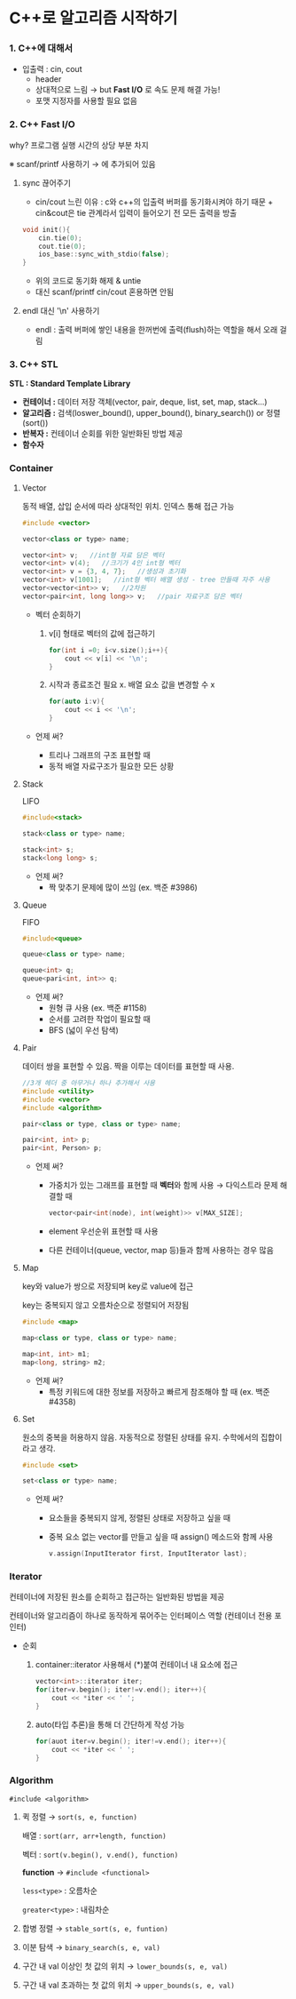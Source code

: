 # C++로 알고리즘 시작하기

### 1. C++에 대해서

- 입출력 : cin, cout
    - <iostream> header
    - 상대적으로 느림 → but **Fast I/O** 로 속도 문제 해결 가능!
    - 포맷 지정자를 사용할 필요 없음

### 2. C++ Fast I/O

why? 프로그램 실행 시간의 상당 부분 차지

※ scanf/printf 사용하기 → <iostream>에 <cstdio> 추가되어 있음

1. sync 끊어주기 
    - cin/cout 느린 이유 : 
    c와 c++의 입출력 버퍼를 동기화시켜야 하기 때문 + cin&cout은 tie 관계라서 입력이 들어오기 전 모든 출력을 방출
    
    ```cpp
    void init(){
    	cin.tie(0);
    	cout.tie(0);
    	ios_base::sync_with_stdio(false);
    }
    ```
    
    - 위의 코드로 동기화 해제 & untie
    - 대신 scanf/printf  cin/cout 혼용하면 안됨
2. endl 대신 '\n' 사용하기 
    - endl : 출력 버퍼에 쌓인 내용을 한꺼번에 출력(flush)하는 역할을 해서 오래 걸림

### 3. C++ STL

**STL : Standard Template Library** 

- **컨테이너 :** 데이터 저장 객체(vector, pair, deque, list, set, map, stack...)
- **알고리즘 :** 검색(loswer_bound(), upper_bound(), binary_search()) or 정렬(sort())
- **반복자 :** 컨테이너 순회를 위한 일반화된 방법 제공
- **함수자**

### Container

1. Vector 
    
    동적 배열, 삽입 순서에 따라 상대적인 위치. 인덱스 통해 접근 가능 
    
    ```cpp
    #include <vector> 
    
    vector<class or type> name; 
    
    vector<int> v;   //int형 자료 담은 벡터 
    vector<int> v(4);   //크기가 4인 int형 벡터
    vector<int> v = {3, 4, 7};   //생성과 초기화
    vector<int> v[1001];   //int형 벡터 배열 생성 - tree 만들때 자주 사용
    vector<vector<int>> v;   //2차원
    vector<pair<int, long long>> v;   //pair 자료구조 담은 벡터  
    ```
    
    - 벡터 순회하기
        1. v[i] 형태로 벡터의 값에 접근하기 
            
            ```cpp
            for(int i =0; i<v.size();i++){
            	cout << v[i] << '\n';
            }
            ```
            
        2. 시작과 종료조건 필요 x. 배열 요소 값을 변경할 수 x 
            
            ```cpp
            for(auto i:v){
            	cout << i << '\n';
            }
            ```
            
    - 언제 써?
        - 트리나 그래프의 구조 표현할 때
        - 동적 배열 자료구조가 필요한 모든 상황
2. Stack 
    
    LIFO 
    
    ```cpp
    #include<stack> 
    
    stack<class or type> name; 
    
    stack<int> s;  
    stack<long long> s; 
    ```
    
    - 언제 써?
        - 짝 맞추기 문제에 많이 쓰임 (ex. 백준 #3986)
3. Queue
    
    FIFO 
    
    ```cpp
    #include<queue> 
    
    queue<class or type> name; 
    
    queue<int> q;  
    queue<pari<int, int>> q; 
    ```
    
    - 언제 써?
        - 원형 큐 사용 (ex. 백준 #1158)
        - 순서를 고려한 작업이 필요할 때
        - BFS (넓이 우선 탐색)
4. Pair
    
    데이터 쌍을 표현할 수 있음. 짝을 이루는 데이터를 표현할 때 사용. 
    
    ```cpp
    //3개 헤더 중 아무거나 하나 추가해서 사용 
    #include <utility> 
    #include <vector> 
    #include <algorithm> 
    
    pair<class or type, class or type> name; 
    
    pair<int, int> p; 
    pair<int, Person> p; 
    ```
    
    - 언제 써?
        - 가중치가 있는 그래프를 표현할 때 **벡터**와 함께 사용 
        → 다익스트라 문제 해결할 때
            
            ```cpp
            vector<pair<int(node), int(weight)>> v[MAX_SIZE];
            ```
            
        - element 우선순위 표현할 때 사용
        - 다른 컨테이너(queue, vector, map 등)들과 함께 사용하는 경우 많음
5. Map
    
    key와 value가 쌍으로 저장되며 key로 value에 접근
    
    key는 중복되지 않고 오름차순으로 정렬되어 저장됨 
    
    ```cpp
    #include <map> 
    
    map<class or type, class or type> name; 
    
    map<int, int> m1; 
    map<long, string> m2; 
    ```
    
    - 언제 써?
        - 특정 키워드에 대한 정보를 저장하고 빠르게 참조해야 할 때 (ex. 백준 #4358)
6. Set 
    
    원소의 중복을 허용하지 않음. 자동적으로 정렬된 상태를 유지. 
    수학에서의 집합이라고 생각.
    
    ```cpp
    #include <set> 
    
    set<class or type> name; 
    ```
    
    - 언제 써?
        - 요소들을 중복되지 않게, 정렬된 상태로 저장하고 싶을 때
        - 중복 요소 없는 vector를 만들고 싶을 때 assign() 메소드와 함께 사용
            
            ```cpp
            v.assign(InputIterator first, InputIterator last);
            ```
            

### Iterator

컨테이너에 저장된 원소를 순회하고 접근하는 일반화된 방법을 제공 

컨테이너와 알고리즘이 하나로 동작하게 묶어주는 인터페이스 역할 (컨테이너 전용 포인터)

- 순회
    1. container<type>::iterator 사용해서 (*)붙여 컨테이너 내 요소에 접근 
        
        ```cpp
        vector<int>::iterator iter; 
        for(iter=v.begin(); iter!=v.end(); iter++){
        	cout << *iter << ' ';
        }
        ```
        
    2. auto(타입 추론)을 통해 더 간단하게 작성 가능 
        
        ```cpp
        for(auot iter=v.begin(); iter!=v.end(); iter++){
        	cout << *iter << ' ';
        }
        ```
        

### Algorithm

`#include <algorithm>`

1. 퀵 정렬 → `sort(s, e, function)`
    
    배열 : `sort(arr, arr+length, function)`
    
    벡터 : `sort(v.begin(), v.end(), function)`
    
    **function** → `#include <functional>`
    
    `less<type>` : 오름차순 
    
    `greater<type>` : 내림차순 
    
2. 합병 정렬 → `stable_sort(s, e, funtion)`
3. 이분 탐색 → `binary_search(s, e, val)`
4. 구간 내 val 이상인 첫 값의 위치 → `lower_bounds(s, e, val)`
5. 구간 내 val 초과하는 첫 값의 위치 → `upper_bounds(s, e, val)`
